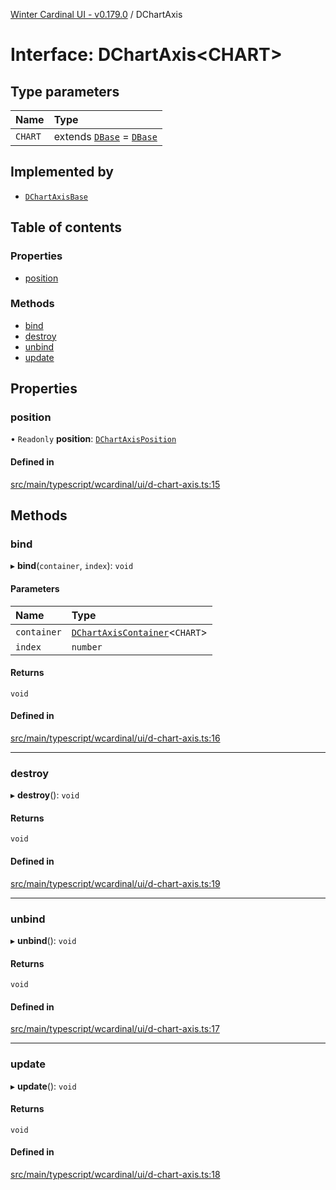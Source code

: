 [Winter Cardinal UI - v0.179.0](../index.md) / DChartAxis

# Interface: DChartAxis<CHART\>

## Type parameters

| Name | Type |
| :------ | :------ |
| `CHART` | extends [`DBase`](../classes/DBase.md) = [`DBase`](../classes/DBase.md) |

## Implemented by

- [`DChartAxisBase`](../classes/DChartAxisBase.md)

## Table of contents

### Properties

- [position](DChartAxis.md#position)

### Methods

- [bind](DChartAxis.md#bind)
- [destroy](DChartAxis.md#destroy)
- [unbind](DChartAxis.md#unbind)
- [update](DChartAxis.md#update)

## Properties

### position

• `Readonly` **position**: [`DChartAxisPosition`](../index.md#dchartaxisposition)

#### Defined in

[src/main/typescript/wcardinal/ui/d-chart-axis.ts:15](https://github.com/winter-cardinal/winter-cardinal-ui/blob/v0.179.0/src/main/typescript/wcardinal/ui/d-chart-axis.ts#L15)

## Methods

### bind

▸ **bind**(`container`, `index`): `void`

#### Parameters

| Name | Type |
| :------ | :------ |
| `container` | [`DChartAxisContainer`](DChartAxisContainer.md)<`CHART`\> |
| `index` | `number` |

#### Returns

`void`

#### Defined in

[src/main/typescript/wcardinal/ui/d-chart-axis.ts:16](https://github.com/winter-cardinal/winter-cardinal-ui/blob/v0.179.0/src/main/typescript/wcardinal/ui/d-chart-axis.ts#L16)

___

### destroy

▸ **destroy**(): `void`

#### Returns

`void`

#### Defined in

[src/main/typescript/wcardinal/ui/d-chart-axis.ts:19](https://github.com/winter-cardinal/winter-cardinal-ui/blob/v0.179.0/src/main/typescript/wcardinal/ui/d-chart-axis.ts#L19)

___

### unbind

▸ **unbind**(): `void`

#### Returns

`void`

#### Defined in

[src/main/typescript/wcardinal/ui/d-chart-axis.ts:17](https://github.com/winter-cardinal/winter-cardinal-ui/blob/v0.179.0/src/main/typescript/wcardinal/ui/d-chart-axis.ts#L17)

___

### update

▸ **update**(): `void`

#### Returns

`void`

#### Defined in

[src/main/typescript/wcardinal/ui/d-chart-axis.ts:18](https://github.com/winter-cardinal/winter-cardinal-ui/blob/v0.179.0/src/main/typescript/wcardinal/ui/d-chart-axis.ts#L18)
